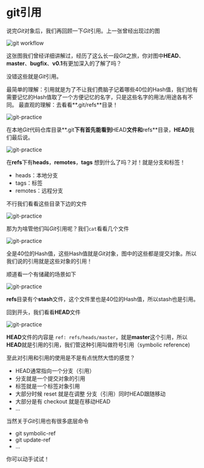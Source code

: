 # git引用

说完*Git*对象后，我们再回顾一下*Git*引用。上一张曾经出现过的图

![git workflow](https://github.com/op-y/git-practice/blob/master/images/2/draft.2-4.png) 

这张图我们曾经详细讲解过，经历了这么长一段*Git*之旅，你对图中**HEAD**、**master**、**bugfix**、**v0.1**有更加深入的了解了吗？

没错这些就是*Git*引用。

最简单的理解：引用就是为了不让我们费脑子记着哪些40位的Hash值，我们给有需要记忆的Hash值取了一个方便记忆的名字，只是这些名字的用法/用途各有不同。
最直观的理解：去看看**.git/refs**目录！

![git-practice](https://github.com/op-y/git-practice/blob/master/images/4/snip.4-25.png)

在本地*Git*代码仓库目录**.git**下有首先能看到**HEAD**文件和**refs**目录，**HEAD**我们最后说。

![git-practice](https://github.com/op-y/git-practice/blob/master/images/4/snip.4-26.png)

在**refs**下有**heads**，**remotes**，**tags** 想到什么了吗？对！就是分支和标签！

* heads：本地分支
* tags：标签
* remotes：远程分支

不行我们看看这些目录下边的文件

![git-practice](https://github.com/op-y/git-practice/blob/master/images/4/snip.4-27.png)

那为为啥管他们叫*Git*引用呢？我们`cat`看看几个文件

![git-practice](https://github.com/op-y/git-practice/blob/master/images/4/snip.4-28.png)

全是40位的Hash值，这些Hash值就是*Git*对象，图中的这些都是提交对象。所以我们说的引用就是这些对象的引用！

顺道看一个有储藏的场景如下

![git-practice](https://github.com/op-y/git-practice/blob/master/images/4/snip.4-29.png)

**refs**目录有个**stash**文件，这个文件里也是40位的Hash值，所以stash也是引用。

回到开头，我们看看**HEAD**文件

![git-practice](https://github.com/op-y/git-practice/blob/master/images/4/snip.4-30.png)

**HEAD**文件的内容是 `ref: refs/heads/master`，就是**master**这个引用，所以**HEAD**就是引用的引用，我们管这种引用叫做符号引用（symbolic reference)

至此对引用和引用的使用是不是有点恍然大悟的感觉？

* HEAD通常指向一个分支（引用）
* 分支就是一个提交对象的引用
* 标签就是一个标签对象引用
* 大部分时候 reset 就是在调整 分支（引用）同时HEAD跟随移动
* 大部分是有 checkout 就是在移动HEAD
* ...

当然关于*Git*引用也有很多底层命令

* git symbolic-ref
* git update-ref
* ...

你可以动手试试！
